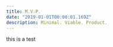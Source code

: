 ```yaml
---
title: M.V.P.
date: "2019-01-01T00:00:01.169Z"
description: Minimal. Viable. Product.
---
```


this is a test
